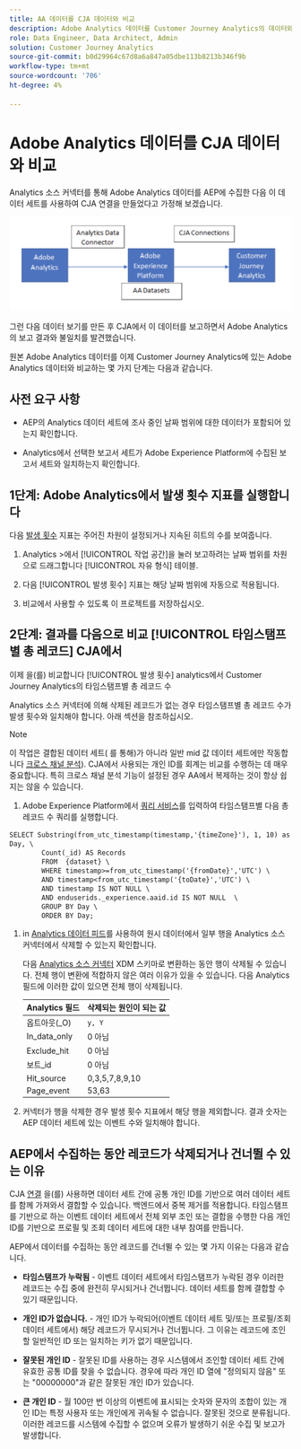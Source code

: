 ```yaml
---
title: AA 데이터를 CJA 데이터와 비교
description: Adobe Analytics 데이터를 Customer Journey Analytics의 데이터와 비교하는 방법을 알아봅니다
role: Data Engineer, Data Architect, Admin
solution: Customer Journey Analytics
source-git-commit: b0d29964c67d8a6a847a05dbe113b8213b346f9b
workflow-type: tm+mt
source-wordcount: '706'
ht-degree: 4%

---
```



# Adobe Analytics 데이터를 CJA 데이터와 비교

Analytics 소스 커넥터를 통해 Adobe Analytics 데이터를 AEP에 수집한 다음 이 데이터 세트를 사용하여 CJA 연결을 만들었다고 가정해 보겠습니다.

![데이터 흐름](assets/compare.png)

그런 다음 데이터 보기를 만든 후 CJA에서 이 데이터를 보고하면서 Adobe Analytics의 보고 결과와 불일치를 발견했습니다.

원본 Adobe Analytics 데이터를 이제 Customer Journey Analytics에 있는 Adobe Analytics 데이터와 비교하는 몇 가지 단계는 다음과 같습니다.

## 사전 요구 사항

* AEP의 Analytics 데이터 세트에 조사 중인 날짜 범위에 대한 데이터가 포함되어 있는지 확인합니다.

* Analytics에서 선택한 보고서 세트가 Adobe Experience Platform에 수집된 보고서 세트와 일치하는지 확인합니다.


## 1단계: Adobe Analytics에서 발생 횟수 지표를 실행합니다

다음 [발생 횟수](https://experienceleague.adobe.com/docs/analytics/components/metrics/occurrences.html?lang=en) 지표는 주어진 차원이 설정되거나 지속된 히트의 수를 보여줍니다.

1. Analytics >에서 [!UICONTROL 작업 공간]을 눌러 보고하려는 날짜 범위를 차원으로 드래그합니다 [!UICONTROL 자유 형식] 테이블.

1. 다음 [!UICONTROL 발생 횟수] 지표는 해당 날짜 범위에 자동으로 적용됩니다.

1. 비교에서 사용할 수 있도록 이 프로젝트를 저장하십시오.

## 2단계: 결과를 다음으로 비교 [!UICONTROL 타임스탬프별 총 레코드] CJA에서

이제 을(를) 비교합니다 [!UICONTROL 발생 횟수] analytics에서 Customer Journey Analytics의 타임스탬프별 총 레코드 수

Analytics 소스 커넥터에 의해 삭제된 레코드가 없는 경우 타임스탬프별 총 레코드 수가 발생 횟수와 일치해야 합니다. 아래 섹션을 참조하십시오.

>[!NOTE]
>
>이 작업은 결합된 데이터 세트( 를 통해)가 아니라 일반 mid 값 데이터 세트에만 작동합니다 [크로스 채널 분석](/help/connections/cca/overview.md)). CJA에서 사용되는 개인 ID를 회계는 비교를 수행하는 데 매우 중요합니다. 특히 크로스 채널 분석 기능이 설정된 경우 AA에서 복제하는 것이 항상 쉽지는 않을 수 있습니다.

1. Adobe Experience Platform에서 [쿼리 서비스](https://experienceleague.adobe.com/docs/experience-platform/query/best-practices/adobe-analytics.html)를 입력하여 타임스탬프별 다음 총 레코드 수 쿼리를 실행합니다.

```
SELECT Substring(from_utc_timestamp(timestamp,'{timeZone}'), 1, 10) as Day, \ 
        Count(_id) AS Records 
        FROM  {dataset} \ 
        WHERE timestamp>=from_utc_timestamp('{fromDate}','UTC') \ 
        AND timestamp<from_utc_timestamp('{toDate}','UTC') \ 
        AND timestamp IS NOT NULL \ 
        AND enduserids._experience.aaid.id IS NOT NULL  \ 
        GROUP BY Day \ 
        ORDER BY Day; 
```

1. in [Analytics 데이터 피드](https://experienceleague.adobe.com/docs/analytics/export/analytics-data-feed/data-feed-contents/datafeeds-reference.html?lang=ko-KR)를 사용하여 원시 데이터에서 일부 행을 Analytics 소스 커넥터에서 삭제할 수 있는지 확인합니다.

   다음 [Analytics 소스 커넥터](https://experienceleague.adobe.com/docs/experience-platform/sources/ui-tutorials/create/adobe-applications/analytics.html?lang=ko-KR) XDM 스키마로 변환하는 동안 행이 삭제될 수 있습니다. 전체 행이 변환에 적합하지 않은 여러 이유가 있을 수 있습니다. 다음 Analytics 필드에 이러한 값이 있으면 전체 행이 삭제됩니다.

   | Analytics 필드 | 삭제되는 원인이 되는 값 |
   | --- | --- |
   | 옵트아웃(_O) | `y, Y` |
   | In_data_only | 0 아님 |
   | Exclude_hit | 0 아님 |
   | 보트_id | 0 아님 |
   | Hit_source | 0,3,5,7,8,9,10 |
   | Page_event | 53,63 |

1. 커넥터가 행을 삭제한 경우 발생 횟수 지표에서 해당 행을 제외합니다. 결과 숫자는 AEP 데이터 세트에 있는 이벤트 수와 일치해야 합니다.

## AEP에서 수집하는 동안 레코드가 삭제되거나 건너뛸 수 있는 이유

CJA [연결](/help/connections/create-connection.md) 을(를) 사용하면 데이터 세트 간에 공통 개인 ID를 기반으로 여러 데이터 세트를 함께 가져와서 결합할 수 있습니다. 백엔드에서 중복 제거를 적용합니다. 타임스탬프를 기반으로 하는 이벤트 데이터 세트에서 전체 외부 조인 또는 결합을 수행한 다음 개인 ID를 기반으로 프로필 및 조회 데이터 세트에 대한 내부 참여를 만듭니다.

AEP에서 데이터를 수집하는 동안 레코드를 건너뛸 수 있는 몇 가지 이유는 다음과 같습니다.

* **타임스탬프가 누락됨** - 이벤트 데이터 세트에서 타임스탬프가 누락된 경우 이러한 레코드는 수집 중에 완전히 무시되거나 건너뜁니다. 데이터 세트를 함께 결합할 수 있기 때문입니다.

* **개인 ID가 없습니다.** - 개인 ID가 누락되어(이벤트 데이터 세트 및/또는 프로필/조회 데이터 세트에서) 해당 레코드가 무시되거나 건너뜁니다. 그 이유는 레코드에 조인할 일반적인 ID 또는 일치하는 키가 없기 때문입니다.

* **잘못된 개인 ID** - 잘못된 ID를 사용하는 경우 시스템에서 조인할 데이터 세트 간에 유효한 공통 ID를 찾을 수 없습니다. 경우에 따라 개인 ID 열에 &quot;정의되지 않음&quot; 또는 &quot;00000000&quot;과 같은 잘못된 개인 ID가 있습니다.

* **큰 개인 ID** - 월 100만 번 이상의 이벤트에 표시되는 숫자와 문자의 조합이 있는 개인 ID는 특정 사용자 또는 개인에게 귀속될 수 없습니다. 잘못된 것으로 분류됩니다. 이러한 레코드를 시스템에 수집할 수 없으며 오류가 발생하기 쉬운 수집 및 보고가 발생합니다.


